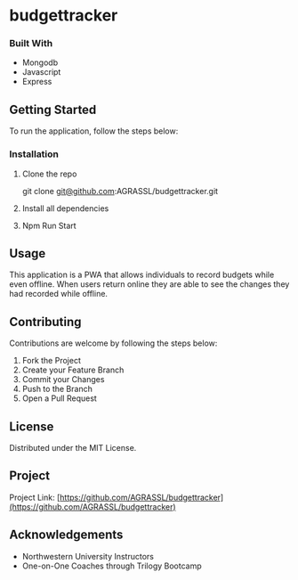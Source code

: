 # budgettracker



### Built With
* Mongodb
* Javascript
* Express


## Getting Started

To run the application, follow the steps below:



### Installation

1. Clone the repo
 
   git clone git@github.com:AGRASSL/budgettracker.git

2. Install all dependencies

3. Npm Run Start



## Usage

This application is a PWA that allows individuals to record budgets while even offline. When users return online they are able to see the changes they had recorded while offline.



## Contributing

Contributions are welcome by following the steps below:

1. Fork the Project
2. Create your Feature Branch 
3. Commit your Changes 
4. Push to the Branch 
5. Open a Pull Request



## License

Distributed under the MIT License.



## Project

Project Link: [https://github.com/AGRASSL/budgettracker](https://github.com/AGRASSL/budgettracker)



## Acknowledgements

* Northwestern University Instructors
* One-on-One Coaches through Trilogy Bootcamp